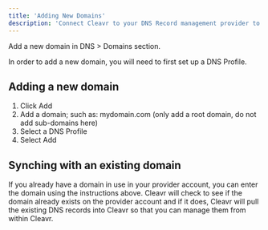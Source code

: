 ```yaml
---
title: 'Adding New Domains'
description: 'Connect Cleavr to your DNS Record management provider to make settng up new sites even more convenient.'
---
```


Add a new domain in DNS > Domains section. 

<base-alert>
In order to add a new domain, you will need to first set up a DNS Profile. 
</base-alert>

## Adding a new domain
1. Click Add
2. Add a domain; such as: mydomain.com (only add a root domain, do not add sub-domains here)
3. Select a DNS Profile
4. Select Add
 

## Synching with an existing domain
If you already have a domain in use in your provider account, you can enter the domain using the instructions above. 
Cleavr will check to see if the domain already exists on the provider account and if it does, Cleavr will pull the existing 
DNS records into Cleavr so that you can manage them from within Cleavr. 
